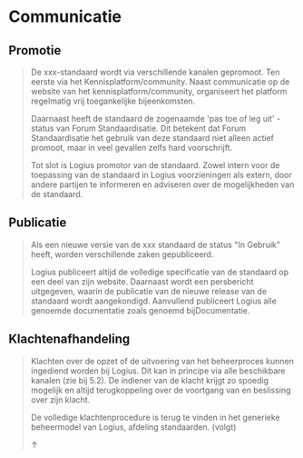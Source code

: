 # Communicatie

## Promotie

> De xxx-standaard wordt via verschillende kanalen gepromoot. Ten eerste
> via het Kennisplatform/community. Naast communicatie op de website van
> het kennisplatform/community, organiseert het platform regelmatig vrij
> toegankelijke bijeenkomsten.
>
> Daarnaast heeft de standaard de zogenaamde 'pas toe of leg uit'
> -status van Forum Standaardisatie. Dit betekent dat Forum
> Standaardisatie het gebruik van deze standaard niet alleen actief
> promoot, maar in veel gevallen zelfs hard voorschrijft.
>
> Tot slot is Logius promotor van de standaard. Zowel intern voor de
> toepassing van de standaard in Logius voorzieningen als extern, door
> andere partijen te informeren en adviseren over de mogelijkheden van
> de standaard.

## Publicatie

> Als een nieuwe versie van de xxx standaard de status "In Gebruik"
> heeft, worden verschillende zaken gepubliceerd.
>
> Logius publiceert altijd de volledige specificatie van de standaard op
> een deel van zijn website. Daarnaast wordt een persbericht uitgegeven,
> waarin de publicatie van de nieuwe release van de standaard wordt
> aangekondigd. Aanvullend publiceert Logius alle genoemde documentatie
> zoals genoemd bij<span class="underline">Documentatie</span>.

## Klachtenafhandeling

> Klachten over de opzet of de uitvoering van het beheerproces kunnen
> ingediend worden bij Logius. Dit kan in principe via alle beschikbare
> kanalen (zie bij 5.2). De indiener van de klacht krijgt zo spoedig
> mogelijk en altijd terugkoppeling over de voortgang van en beslissing
> over zijn klacht.
>
> De volledige klachtenprocedure is terug te vinden in het generieke
> beheermodel van Logius, afdeling standaarden. (volgt)
>
> <span class="underline">↑</span>
